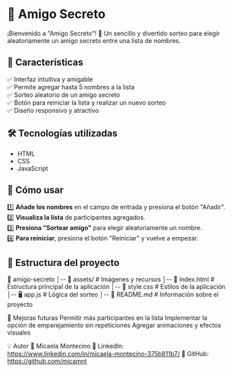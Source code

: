 # 🎁 Amigo Secreto

¡Bienvenido a "Amigo Secreto"! 🎉 Un sencillo y divertido sorteo para elegir aleatoriamente un amigo secreto entre una lista de nombres.

## 📌 Características

✅ Interfaz intuitiva y amigable  
✅ Permite agregar hasta 5 nombres a la lista  
✅ Sorteo aleatorio de un amigo secreto  
✅ Botón para reiniciar la lista y realizar un nuevo sorteo  
✅ Diseño responsivo y atractivo  

## 🛠️ Tecnologías utilizadas

- HTML
- CSS 
- JavaScript 

## 🚀 Cómo usar

1️⃣ **Añade los nombres** en el campo de entrada y presiona el botón "Añadir".  
2️⃣ **Visualiza la lista** de participantes agregados.  
3️⃣ **Presiona "Sortear amigo"** para elegir aleatoriamente un nombre.  
4️⃣ **Para reiniciar**, presiona el botón "Reiniciar" y vuelve a empezar.  

## 📂 Estructura del proyecto
📂 amigo-secreto │-- 📂 assets/ # Imágenes y recursos │-- 📄 index.html # Estructura principal de la aplicación │-- 🎨 style.css # Estilos de la aplicación │-- 🖥️ app.js # Lógica del sorteo │-- 📜 README.md # Información sobre el proyecto

📌 Mejoras futuras
Permitir más participantes en la lista
Implementar la opción de emparejamiento sin repeticiones
Agregar animaciones y efectos visuales

💡 Autor
📌 Micaela Montecino
🔗 LinkedIn: https://www.linkedin.com/in/micaela-montecino-375b811b7/
🐙 GitHub: https://github.com/micamnt
